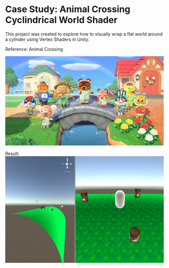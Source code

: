 # Case Study: Animal Crossing Cyclindrical World Shader

This project was created to explore how to visually wrap a flat world around a cylinder using Vertex Shaders in Unity.

Reference: Animal Crossing

![Animal Crossing Screenshot](./Screenshots/animal-crossing.jpg)

Result:
![](./Screenshots/screenshot.png)